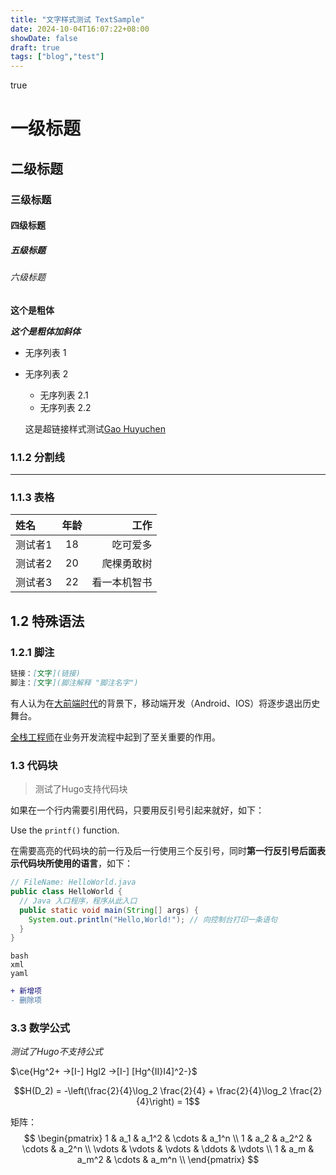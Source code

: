 ```yaml
---
title: "文字样式测试 TextSample"
date: 2024-10-04T16:07:22+08:00
showDate: false
draft: true
tags: ["blog","test"]
---
```

true
# 一级标题

## 二级标题

### 三级标题

#### 四级标题

##### 五级标题

###### 六级标题
**这个是粗体**

***这个是粗体加斜体***

- 无序列表 1
- 无序列表 2
  - 无序列表 2.1
  - 无序列表 2.2

  这是超链接样式测试[Gao Huyuchen](https://127.0.0.1:1313/)



### 1.1.2 分割线
---

### 1.1.3 表格


| 姓名   | 年龄 |     工作 |
| :----- | :--: | -------: |
| 测试者1 |  18  | 吃可爱多 |
| 测试者2 |  20  | 爬棵勇敢树 |
| 测试者3 |  22  | 看一本机智书 |


## 1.2 特殊语法

### 1.2.1 脚注

```markdown
链接：[文字](链接)
脚注：[文字](脚注解释 "脚注名字")
```

有人认为在[大前端时代](https://en.wikipedia.org/wiki/Front-end_web_development "Front-end web development")的背景下，移动端开发（Android、IOS）将逐步退出历史舞台。

[全栈工程师](是指掌握多种技能，并能利用多种技能独立完成产品的人。 "什么是全栈工程师")在业务开发流程中起到了至关重要的作用。

### 1.3 代码块

> 测试了Hugo支持代码块

如果在一个行内需要引用代码，只要用反引号引起来就好，如下：

Use the `printf()` function.

在需要高亮的代码块的前一行及后一行使用三个反引号，同时**第一行反引号后面表示代码块所使用的语言**，如下：

```java
// FileName: HelloWorld.java
public class HelloWorld {
  // Java 入口程序，程序从此入口
  public static void main(String[] args) {
    System.out.println("Hello,World!"); // 向控制台打印一条语句
  }
}
```

```
bash
xml
yaml
```

```diff
+ 新增项
- 删除项
```
### 3.3 数学公式

*测试了Hugo不支持公式*

$\ce{Hg^2+ ->[I-] HgI2 ->[I-] [Hg^{II}I4]^2-}$

$$H(D_2) = -\left(\frac{2}{4}\log_2 \frac{2}{4} + \frac{2}{4}\log_2 \frac{2}{4}\right) = 1$$

矩阵：
$$
  \begin{pmatrix}
  1 & a_1 & a_1^2 & \cdots & a_1^n \\
  1 & a_2 & a_2^2 & \cdots & a_2^n \\
  \vdots & \vdots & \vdots & \ddots & \vdots \\
  1 & a_m & a_m^2 & \cdots & a_m^n \\
  \end{pmatrix}
$$
